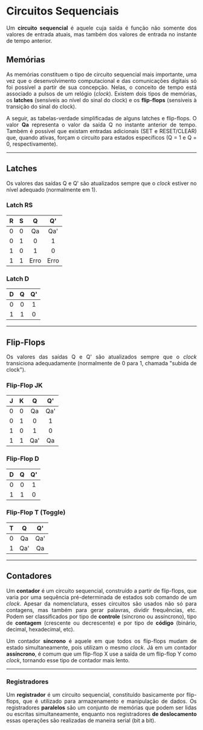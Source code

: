 # Circuitos Sequenciais

<p align = "justify">Um <b>circuito sequencial</b> é aquele cuja saída é função não somente dos valores de entrada atuais, mas também dos valores de entrada no instante de tempo anterior.</p>

## Memórias

<p align = "justify">As memórias constituem o tipo de circuito sequencial mais importante, uma vez que o desenvolvimento computacional e das comunicações digitais só foi possível a partir de sua concepção. Nelas, o conceito de tempo está associado a pulsos de um relógio (<i>clock</i>). Existem dois tipos de memórias, os <b>latches</b> (sensíveis ao nível do sinal do clock) e os <b>flip-flops</b> (sensíveis à transição do sinal do clock).</p>


<p align = "justify">A seguir, as tabelas-verdade simplificadas de alguns latches e flip-flops. O valor <b>Qa</b> representa o valor da saída Q no instante anterior de tempo. Também é possível que existam entradas adicionais (SET e RESET/CLEAR) que, quando ativas, forçam o circuito para estados específicos (Q = 1 e Q = 0, respectivamente).</p>

---

## Latches

<p align = "justify">Os valores das saídas Q e Q' são atualizados sempre que o <i>clock</i> estiver no nível adequado (normalmente em 1).</p>

### Latch RS
**R** | **S** | **Q**  | **Q'** |
:---: | :---:| :---: | :---: |
0 | 0 | Qa | Qa' |
0 | 1 | 0 | 1 |
1 | 0 | 1 | 0 |
1 | 1 | Erro | Erro |

### Latch D
**D** | **Q**  | **Q'** |
:---: | :---:| :---: |
0 | 0 | 1 |
1 | 1 | 0 |

---

## Flip-Flops

<p align = "justify">Os valores das saídas Q e Q' são atualizados sempre que o <i>clock</i> transiciona adequadamente (normalmente de 0 para 1, chamada "subida de clock").</p>

### Flip-Flop JK
**J** | **K** | **Q**  | **Q'** |
:---: | :---:| :---: | :---: |
0 | 0 | Qa | Qa' |
0 | 1 | 0 | 1 |
1 | 0 | 1 | 0 |
1 | 1 | Qa' | Qa |

### Flip-Flop D
**D** | **Q**  | **Q'** |
:---: | :---:| :---: |
0 | 0 | 1 |
1 | 1 | 0 |

### Flip-Flop T (Toggle)
**T** | **Q**  | **Q'** |
:---: | :---:| :---: |
0 | Qa | Qa' |
1 | Qa' | Qa |

---

## Contadores

<p align = "justify">Um <b>contador</b> é um circuito sequencial, construído a partir de flip-flops, que varia por uma sequência pré-determinada de estados sob comando de um <i>clock</i>. Apesar da nomenclatura, esses circuitos são usados não só para contagens, mas também para gerar palavras, dividir frequências, etc. Podem ser classificados por tipo de <b>controle</b> (síncrono ou assíncrono), tipo de <b>contagem</b> (crescente ou decrescente) e por tipo de <b>código</b> (binário, decimal, hexadecimal, etc).</p>

<p align = "justify">Um contador <b>síncrono</b> é aquele em que todos os flip-flops mudam de estado simultaneamente, pois utilizam o mesmo <i>clock</i>. Já em um contador <b>assíncrono</b>, é comum que um flip-flop X use a saída de um flip-flop Y como <i>clock</i>, tornando esse tipo de contador mais lento.</p>

---

### Registradores

<p align = "justify">Um <b>registrador</b> é um circuito sequencial, constituído basicamente por flip-flops, que é utilizado para armazenamento e manipulação de dados. Os registradores <b>paralelos</b> são um conjunto de memórias que podem ser lidas ou escritas simultaneamente, enquanto nos registradores <b>de deslocamento</b> essas operações são realizadas de maneira serial (bit a bit).</p>
